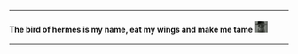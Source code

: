 <hr>

#### The bird of hermes is my name, eat my wings and make me tame <img src="/src/images/Testing_images.png" height="20px"></img>

<hr>
